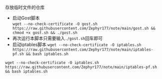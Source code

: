 存放临时文件的仓库
* 启动Gost脚本  
  `wget --no-check-certificate -O gost.sh https://raw.githubusercontent.com/Zephyr177/note/main/gost.sh && chmod +x gost.sh && ./gost.sh`  
* 再次运行本脚本只需要输入`./gost.sh`回车即可
* 启动iptables脚本
  `wget --no-check-certificate -O iptables.sh https://raw.githubusercontent.com/Zephyr177/note/main/iptables-pf.sh && bash iptables.sh`
```shell script
wget --no-check-certificate -O iptables.sh https://raw.githubusercontent.com/Zephyr177/note/main/iptables-pf.sh && bash iptables.sh
```
